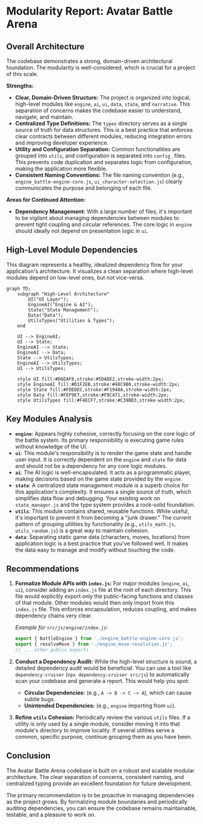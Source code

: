 # Modularity Report: Avatar Battle Arena

## Overall Architecture

The codebase demonstrates a strong, domain-driven architectural foundation. The modularity is well-considered, which is crucial for a project of this scale.

**Strengths:**

*   **Clear, Domain-Driven Structure:** The project is organized into logical, high-level modules like `engine`, `ai`, `ui`, `data`, `state`, and `narrative`. This separation of concerns makes the codebase easier to understand, navigate, and maintain.
*   **Centralized Type Definitions:** The `types` directory serves as a single source of truth for data structures. This is a best practice that enforces clear contracts between different modules, reducing integration errors and improving developer experience.
*   **Utility and Configuration Separation:** Common functionalities are grouped into `utils`, and configuration is separated into `config_` files. This prevents code duplication and separates logic from configuration, making the application more flexible.
*   **Consistent Naming Conventions:** The file naming convention (e.g., `engine_battle-engine-core.js`, `ui_character-selection.js`) clearly communicates the purpose and belonging of each file.

**Areas for Continued Attention:**

*   **Dependency Management:** With a large number of files, it's important to be vigilant about managing dependencies between modules to prevent tight coupling and circular references. The core logic in `engine` should ideally not depend on presentation logic in `ui`.

## High-Level Module Dependencies

This diagram represents a healthy, idealized dependency flow for your application's architecture. It visualizes a clean separation where high-level modules depend on low-level ones, but not vice-versa.

```mermaid
graph TD;
    subgraph "High-Level Architecture"
        UI("UI Layer");
        EngineAI("Engine & AI");
        State("State Management");
        Data("Data");
        UtilsTypes("Utilities & Types");
    end

    UI --> EngineAI;
    UI --> State;
    EngineAI --> State;
    EngineAI --> Data;
    State --> UtilsTypes;
    EngineAI --> UtilsTypes;
    UI --> UtilsTypes;

    style UI fill:#D6EAF8,stroke:#5DADE2,stroke-width:2px;
    style EngineAI fill:#D1F2EB,stroke:#48C9B0,stroke-width:2px;
    style State fill:#FDEDEC,stroke:#F1948A,stroke-width:2px;
    style Data fill:#FEF9E7,stroke:#F8C471,stroke-width:2px;
    style UtilsTypes fill:#F4ECF7,stroke:#C39BD3,stroke-width:2px;
```

## Key Modules Analysis

*   **`engine`**: Appears highly cohesive, correctly focusing on the core logic of the battle system. Its primary responsibility is executing game rules without knowledge of the UI.
*   **`ui`**: This module's responsibility is to render the game state and handle user input. It is correctly dependent on the `engine` and `state` for data and should not be a dependency for any core logic modules.
*   **`ai`**: The AI logic is well-encapsulated. It acts as a programmatic player, making decisions based on the game state provided by the `engine`.
*   **`state`**: A centralized state management module is a superb choice for this application's complexity. It ensures a single source of truth, which simplifies data flow and debugging. Your existing work on `state_manager.js` and the type system provides a rock-solid foundation.
*   **`utils`**: This module contains shared, reusable functions. While useful, it's important to prevent it from becoming a "junk drawer." The current pattern of grouping utilities by functionality (e.g., `utils_math.js`, `utils_random.js`) is a great way to maintain cohesion.
*   **`data`**: Separating static game data (characters, moves, locations) from application logic is a best practice that you've followed well. It makes the data easy to manage and modify without touching the code.

## Recommendations

1.  **Formalize Module APIs with `index.js`:** For major modules (`engine`, `ai`, `ui`), consider adding an `index.js` file at the root of each directory. This file would explicitly export only the public-facing functions and classes of that module. Other modules would then only import from this `index.js` file. This enforces encapsulation, reduces coupling, and makes dependency chains very clear.

    *Example for `src/js/engine/index.js`*:
    ```javascript
    export { BattleEngine } from './engine_battle-engine-core.js';
    export { resolveMove } from './engine_move-resolution.js';
    // ... other public exports
    ```

2.  **Conduct a Dependency Audit:** While the high-level structure is sound, a detailed dependency audit would be beneficial. You can use a tool like `dependency-cruiser` (`npx dependency-cruiser src/js`) to automatically scan your codebase and generate a report. This would help you spot:
    *   **Circular Dependencies:** (e.g., `A -> B -> C -> A`), which can cause subtle bugs.
    *   **Unintended Dependencies:** (e.g., `engine` importing from `ui`).

3.  **Refine `utils` Cohesion:** Periodically review the various `utils` files. If a utility is only used by a single module, consider moving it into that module's directory to improve locality. If several utilities serve a common, specific purpose, continue grouping them as you have been.

## Conclusion

The Avatar Battle Arena codebase is built on a robust and scalable modular architecture. The clear separation of concerns, consistent naming, and centralized typing provide an excellent foundation for future development.

The primary recommendation is to be proactive in managing dependencies as the project grows. By formalizing module boundaries and periodically auditing dependencies, you can ensure the codebase remains maintainable, testable, and a pleasure to work on. 